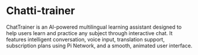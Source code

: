 # Chatti-trainer
ChatTrainer is an AI-powered multilingual learning assistant designed to help users learn and practice any subject through interactive chat. It features intelligent conversation, voice input, translation support, subscription plans using Pi Network, and a smooth, animated user interface.
